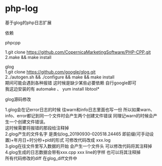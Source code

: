 # php-log
基于glog的php日志扩展

依赖

phpcpp  
  
1.git clone https://github.com/CopernicaMarketingSoftware/PHP-CPP.git  
2.make && make install

glog  
1.git clone https://github.com/google/glog.git  
2../autogen.sh && ./configure && make && make install  
期间可能会遇到各种报错 这时候是缺少某些必要依赖  自行google即可  
我这边安装的有 automake 、 yum install libtool*  


glog源码修改  

1.glog会在记error日志的时候 往warn和info日志里面也写一份 所以如果warn、info、error都记到同一个文件时会产生两个创建文件错误  同理记warn的时候会产生一个创建文件错误。  
这时候需要将报错的那段给注释掉  
2.glog产生的文件名字 是类似log_20190930-020518.24465  即前缀(可手动设置)+年月日+时分秒+pid的形式 可修改代码改成 xxx.log  
3.glog在往文件里写入数据的开始 会产生一个文件头  可以修改代码将其注释掉  
4.glog生成的日志数据会带有xxx.cpp xxx line的字样  也可以将其注释掉  
所有代码修改的diff 在glog_diff文件中   
